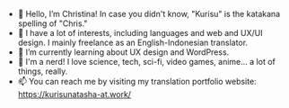 - 👋 Hello, I’m Christina! In case you didn't know, "Kurisu" is the katakana spelling of "Chris."
- 👀 I have a lot of interests, including languages and web and UX/UI design. I mainly freelance as an English-Indonesian translator.
- 🌱 I’m currently learning about UX design and WordPress.
- 💞️ I'm a nerd! I love science, tech, sci-fi, video games, anime... a lot of things, really.
- 📫 You can reach me by visiting my translation portfolio website: https://kurisunatasha-at.work/

<!---
kurisu-na/kurisu-na is a ✨ special ✨ repository because its `README.md` (this file) appears on your GitHub profile.
You can click the Preview link to take a look at your changes.
--->
